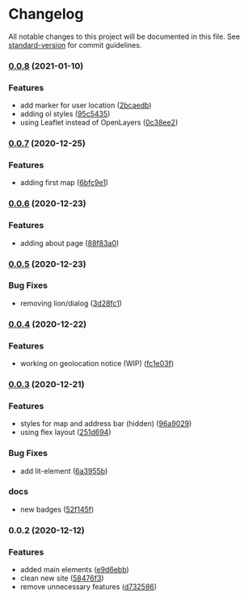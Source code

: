 # Changelog

All notable changes to this project will be documented in this file. See [standard-version](https://github.com/conventional-changelog/standard-version) for commit guidelines.

### [0.0.8](https://github.com/jdvivar/masa-madre/compare/v0.0.7...v0.0.8) (2021-01-10)


### Features

* add marker for user location ([2bcaedb](https://github.com/jdvivar/masa-madre/commit/2bcaedbbe843b0d2910cd4cdc76a075b3714af4a))
* adding ol styles ([95c5435](https://github.com/jdvivar/masa-madre/commit/95c54351dd27136044da5a8e7422c7a66e6b3385))
* using Leaflet instead of OpenLayers ([0c38ee2](https://github.com/jdvivar/masa-madre/commit/0c38ee2a668624b9f8722fa20275af4a23545b3a))

### [0.0.7](https://github.com/jdvivar/masa-madre/compare/v0.0.6...v0.0.7) (2020-12-25)


### Features

* adding first map ([6bfc9e1](https://github.com/jdvivar/masa-madre/commit/6bfc9e1f5304ae3f21171a38ef884b1a44f9ea43))

### [0.0.6](https://github.com/jdvivar/masa-madre/compare/v0.0.5...v0.0.6) (2020-12-23)


### Features

* adding about page ([88f83a0](https://github.com/jdvivar/masa-madre/commit/88f83a004ba80d28f296611c9135c0c7d3f8112a))

### [0.0.5](https://github.com/jdvivar/masa-madre/compare/v0.0.4...v0.0.5) (2020-12-23)


### Bug Fixes

* removing lion/dialog ([3d28fc1](https://github.com/jdvivar/masa-madre/commit/3d28fc118f5c54ac2ac8f6e64743a7047eddef34))

### [0.0.4](https://github.com/jdvivar/masa-madre/compare/v0.0.3...v0.0.4) (2020-12-22)


### Features

* working on geolocation notice (WIP) ([fc1e03f](https://github.com/jdvivar/masa-madre/commit/fc1e03f852fa05c86d9351cf7afe5b3a2caa01fc))

### [0.0.3](https://github.com/jdvivar/masa-madre/compare/v0.0.2...v0.0.3) (2020-12-21)


### Features

* styles for map and address bar (hidden) ([96a9029](https://github.com/jdvivar/masa-madre/commit/96a9029ca9e7d0004f1c231c19001879394d6822))
* using flex layout ([251d694](https://github.com/jdvivar/masa-madre/commit/251d694f5fe803cfe731c6fe3013dea91cae1fe2))


### Bug Fixes

* add lit-element ([6a3955b](https://github.com/jdvivar/masa-madre/commit/6a3955b328c3e499c0ea2d281b004d7686887bc7))


### docs

* new badges ([52f145f](https://github.com/jdvivar/masa-madre/commit/52f145fac688c1438a9ddff461c2a14ef546fa61))

### 0.0.2 (2020-12-12)


### Features

* added main elements ([e9d6ebb](https://github.com/jdvivar/masa-madre/commit/e9d6ebb782f26d0de106244b759a3f8c92ac22de))
* clean new site ([58476f3](https://github.com/jdvivar/masa-madre/commit/58476f3c756e74de41684c2ec605a4303c8eb7fe))
* remove unnecessary features ([d732586](https://github.com/jdvivar/masa-madre/commit/d732586b936d845a5c10bf00c5b9a98369508824))
